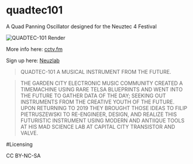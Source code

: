 # quadtec101
A Quad Panning Oscillator designed for the Neuztec 4 Festival

![QUADTEC-101 Render](https://github.com/cctvfm/quadtec101/blob/master/layout2-03-03-01.png)

More info here: [cctv.fm](https://www.cctv.fm/product-page/quadtec-101)

Sign up here: [Neuzlab](http://www.neuztec.ca/neuzlab/)

>QUADTEC-101 A MUSICAL INSTRUMENT FROM THE FUTURE.

 

>THE GARDEN CITY ELECTRONIC MUSIC COMMUNITY CREATED A TIMEMACHINE USING RARE TELSA BLUEPRINTS AND WENT INTO THE FUTURE TO GATHER DATA OF THE DAY; SEEKING OUT INSTRUMENTS FROM THE CREATIVE YOUTH OF THE FUTURE. UPON RETURNING TO 2019 THEY BROUGHT THOSE IDEAS TO FILIP PIETRUSZEWSKI TO RE-ENGINEER, DESIGN, AND REALIZE THIS FUTURISTIC INSTRUMENT USING MODERN AND ANTIIQUE TOOLS AT HIS MAD SCIENCE LAB AT CAPITAL CITY TRANSISTOR AND VALVE.

#Licensing

CC BY-NC-SA

